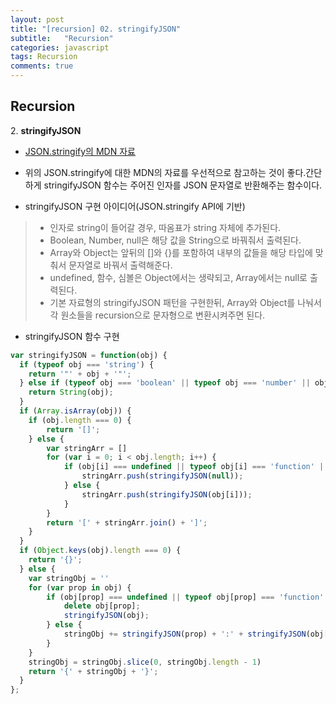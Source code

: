 ```yaml
---
layout: post
title: "[recursion] 02. stringifyJSON"
subtitle:   "Recursion"
categories: javascript
tags: Recursion
comments: true
---
```


## Recursion

2\. **stringifyJSON** 

 - [JSON.stringify의 MDN 자료](https://developer.mozilla.org/ko/docs/Web/JavaScript/Reference/Global_Objects/JSON/stringify)
 - 위의 JSON.stringify에 대한 MDN의 자료를 우선적으로 참고하는 것이 좋다.간단하게 stringifyJSON 함수는 주어진 인자를 JSON 문자열로 반환해주는 함수이다.

 - stringifyJSON 구현 아이디어(JSON.stringify API에 기반)
> - 인자로 string이 들어갈 경우, 따옴표가 string 자체에 추가된다.
> - Boolean, Number, null은 해당 값을 String으로 바꿔줘서 출력된다.
> - Array와 Object는 앞뒤의 []와 {}를 포함하여 내부의 값들을 해당 타입에 맞춰서 문자열로 바꿔서 출력해준다.
> - undefined, 함수, 심볼은 Object에서는 생략되고, Array에서는 null로 출력된다.
> - 기본 자료형의 stringifyJSON 패턴을 구현한뒤, Array와 Object를 나눠서 각 원소들을 recursion으로 문자형으로 변환시켜주면 된다.

 - stringifyJSON 함수 구현  
```javascript
var stringifyJSON = function(obj) {
  if (typeof obj === 'string') {
  	return '"' + obj + '"';
  } else if (typeof obj === 'boolean' || typeof obj === 'number' || obj === null) {
  	return String(obj);
  }
  if (Array.isArray(obj)) {
  	if (obj.length === 0) {
  		return '[]';
  	} else {
  		var stringArr = []
  		for (var i = 0; i < obj.length; i++) {
  			if (obj[i] === undefined || typeof obj[i] === 'function' || typeof obj[i] === 'symbol') {
  				stringArr.push(stringifyJSON(null));
  			} else {
  				stringArr.push(stringifyJSON(obj[i]));
  			}
  		}
  		return '[' + stringArr.join() + ']';
  	}
  }
  if (Object.keys(obj).length === 0) {
  	return '{}';
  } else {
  	var stringObj = ''
  	for (var prop in obj) {
  		if (obj[prop] === undefined || typeof obj[prop] === 'function' || typeof obj[prop] === 'symbol') {
  			delete obj[prop];
  			stringifyJSON(obj);
  		} else {
  			stringObj += stringifyJSON(prop) + ':' + stringifyJSON(obj[prop]) + ',';
  		}
  	}
  	stringObj = stringObj.slice(0, stringObj.length - 1)
  	return '{' + stringObj + '}';
  }
};
```
